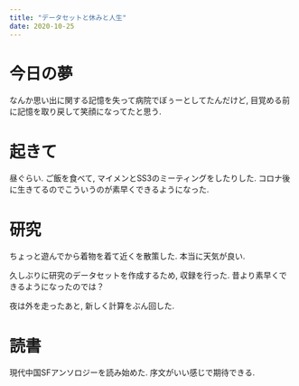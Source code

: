 ```yaml
---
title: "データセットと休みと人生"
date: 2020-10-25
---
```


# 今日の夢
なんか思い出に関する記憶を失って病院でぼぅーとしてたんだけど, 目覚める前に記憶を取り戻して笑顔になってたと思う.

# 起きて
昼ぐらい. ご飯を食べて, マイメンとSS3のミーティングをしたりした. コロナ後に生きてるのでこういうのが素早くできるようになった.

# 研究
ちょっと遊んでから着物を着て近くを散策した. 本当に天気が良い.

久しぶりに研究のデータセットを作成するため, 収録を行った. 昔より素早くできるようになったのでは？

夜は外を走ったあと, 新しく計算をぶん回した.

# 読書
現代中国SFアンソロジーを読み始めた. 序文がいい感じで期待できる.